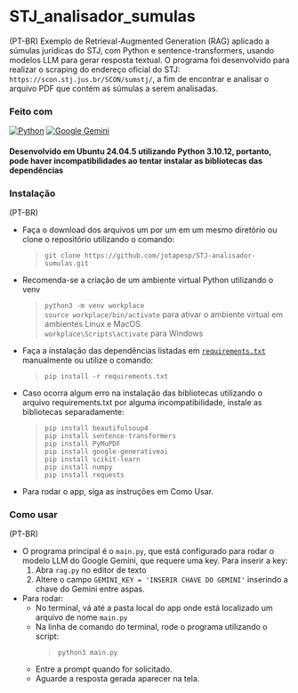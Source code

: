 # STJ_analisador_sumulas
(PT-BR)
Exemplo de Retrieval-Augmented Generation (RAG) aplicado a súmulas jurídicas do STJ, com Python e sentence-transformers, usando modelos LLM para gerar resposta textual. 
O programa foi desenvolvido para realizar o scraping do endereço oficial do STJ: `https://scon.stj.jus.br/SCON/sumstj/`, a fim de encontrar e analisar o
arquivo PDF que contém as súmulas a serem analisadas.

### Feito com

[![Python](https://img.shields.io/badge/Python-000?style=for-the-badge&logo=python)](https://docs.python.org/3.10/)
[![Google Gemini](https://img.shields.io/badge/Google%20Gemini-886FBF?logo=googlegemini&logoColor=fff)](https://aistudio.google.com/welcome?utm_source=google&utm_medium=cpc&utm_campaign=FY25-global-DR-gsem-BKWS-1710442&utm_content=text-ad-none-any-DEV_c-CRE_726176647097-ADGP_Hybrid%20%7C%20BKWS%20-%20EXA%20%7C%20Txt-Gemini-Gemini%20API%20Docs-KWID_43700081658555785-kwd-2327808654903&utm_term=KW_google%20gemini%20api%20documentation-ST_google%20gemini%20api%20documentation&gclsrc=aw.ds&gad_source=1&gad_campaignid=21026872772&gbraid=0AAAAACn9t67h14cfxXl8nzLIHXZH2jHrn&gclid=Cj0KCQjwzaXFBhDlARIsAFPv-u9il5RyEZ2XKWbM2RXEeaBLKLyy9_VRsk8CvpJ2dQohUB1cLMP-fNIaAlHnEALw_wcB)

#### Desenvolvido em Ubuntu 24.04.5 utilizando **Python 3.10.12**, portanto, pode haver incompatibilidades ao tentar instalar as bibliotecas das dependências

### Instalação

(PT-BR)
* Faça o download dos arquivos um por um em um mesmo diretório ou clone o repositório utilizando o comando:
  >`git clone https://github.com/jotapesp/STJ-analisador-sumulas.git`

* Recomenda-se a criação de um ambiente virtual Python utilizando o venv
  > `python3 -m venv workplace`  
  > `source workplace/bin/activate` para ativar o ambiente virtual em ambientes Linux e MacOS.  
  > `workplace\Scripts\activate` para Windows  

* Faça a instalação das dependências listadas em [`requirements.txt`](https://github.com/jotapesp/STJ-analisador-sumulas/blob/main/requirements.txt) manualmente ou utilize o comando:
  >`pip install -r requirements.txt`
* Caso ocorra algum erro na instalação das bibliotecas utilizando o arquivo requirements.txt por alguma incompatibilidade, instale as bibliotecas separadamente:
  >`pip install beautifulsoup4`  
  >`pip install sentence-transformers`  
  >`pip install PyMuPDF`  
  >`pip install google-generativeai`  
  >`pip install scikit-learn`  
  >`pip install numpy`  
  >`pip install requests`  

* Para rodar o app, siga as instruções em Como Usar.

### Como usar

(PT-BR)
* O programa principal é o `main.py`, que está configurado para rodar o modelo LLM do Google Gemini, que requere uma key. Para inserir a key:
  1. Abra `rag.py` no editor de texto
  2. Altere o campo `GEMINI_KEY = 'INSERIR CHAVE DO GEMINI'` inserindo a chave do Gemini entre aspas.
* Para rodar:
  * No terminal, vá até a pasta local do app onde está localizado um arquivo de nome `main.py`
  * Na linha de comando do terminal, rode o programa utilizando o script:
    > `python3 main.py`
  * Entre a prompt quando for solicitado.
  * Aguarde a resposta gerada aparecer na tela.

